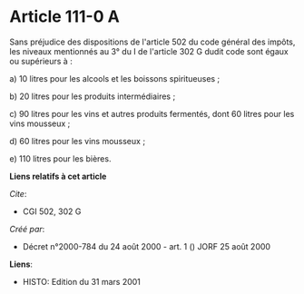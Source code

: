 # Article 111-0 A

Sans préjudice des dispositions de l'article 502 du code général des impôts, les niveaux mentionnés au 3° du I de l'article
302 G dudit code sont égaux ou supérieurs à :

a) 10 litres pour les alcools et les boissons spiritueuses ;

b) 20 litres pour les produits intermédiaires ;

c) 90 litres pour les vins et autres produits fermentés, dont 60 litres pour les vins mousseux ;

d) 60 litres pour les vins mousseux ;

e) 110 litres pour les bières.

**Liens relatifs à cet article**

_Cite_:

  - CGI 502, 302 G

_Créé par_:

  - Décret n°2000-784 du 24 août 2000 - art. 1 () JORF 25 août 2000

**Liens**:

  - HISTO: Edition du 31 mars 2001
